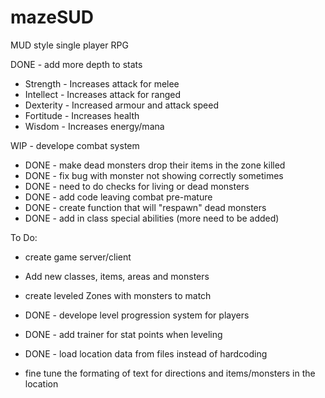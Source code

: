 # mazeSUD
MUD style single player RPG

DONE - add more depth to stats

  - Strength  - Increases attack for melee
  - Intellect - Increases attack for ranged
  - Dexterity - Increased armour and attack speed
  - Fortitude - Increases health
  - Wisdom    - Increases energy/mana

WIP - develope combat system

  - DONE - make dead monsters drop their items in the zone killed
  - DONE - fix bug with monster not showing correctly sometimes
  - DONE - need to do checks for living or dead monsters
  - DONE - add code leaving combat pre-mature
  - DONE - create function that will "respawn" dead monsters
  - DONE - add in class special abilities (more need to be added)


To Do:

- create game server/client

- Add new classes, items, areas and monsters

- create leveled Zones with monsters to match

- DONE - develope level progression system for players

- DONE - add trainer for stat points when leveling

- DONE - load location data from files instead of hardcoding

- fine tune the formating of text for directions and items/monsters in the location

